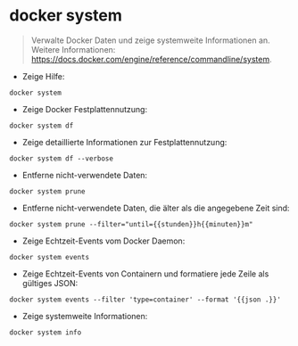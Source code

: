 # docker system

> Verwalte Docker Daten und zeige systemweite Informationen an.
> Weitere Informationen: <https://docs.docker.com/engine/reference/commandline/system>.

- Zeige Hilfe:

`docker system`

- Zeige Docker Festplattennutzung:

`docker system df`

- Zeige detaillierte Informationen zur Festplattennutzung:

`docker system df --verbose`

- Entferne nicht-verwendete Daten:

`docker system prune`

- Entferne nicht-verwendete Daten, die älter als die angegebene Zeit sind:

`docker system prune --filter="until={{stunden}}h{{minuten}}m"`

- Zeige Echtzeit-Events vom Docker Daemon:

`docker system events`

- Zeige Echtzeit-Events von Containern und formatiere jede Zeile als gültiges JSON:

`docker system events --filter 'type=container' --format '{{json .}}'`

- Zeige systemweite Informationen:

`docker system info`
